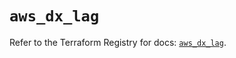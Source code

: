 # `aws_dx_lag`

Refer to the Terraform Registry for docs: [`aws_dx_lag`](https://registry.terraform.io/providers/hashicorp/aws/6.12.0/docs/resources/dx_lag).
